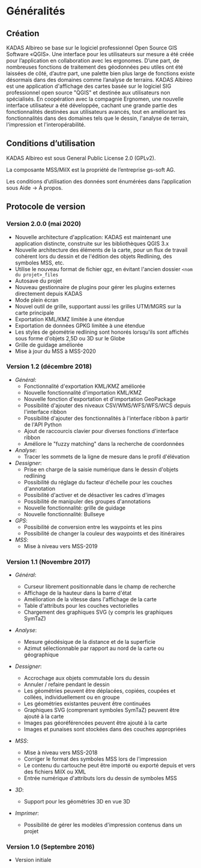 # Généralités

## <a name="sec0"></a>Création

KADAS Albireo se base sur le logiciel professionnel Open Source GIS Software «QGIS». Une interface pour les utilisateurs sur mesure a été créée pour l’application en collaboration avec les ergonomes. D’une part, de nombreuses fonctions de traitement des géodonnées peu utiles ont été laissées de côté, d’autre part, une palette bien plus large de fonctions existe désormais dans des domaines comme l’analyse de terrains.
KADAS Albireo est une application d'affichage des cartes basée sur le logiciel SIG professionnel open source "QGIS" et destinée aux utilisateurs non spécialisés. En coopération avec la compagnie Ergnomen, une nouvelle interface utilisateur a été développée, cachant une grande partie des fonctionnalités destinées aux utilisateurs avancés, tout en améliorant les fonctionnalités dans des domaines tels que le dessin, l'analyse de terrain, l'impression et l'interopérabilité.



## <a name="sec1"></a>Conditions d’utilisation

KADAS Albireo est sous General Public License 2.0 (GPLv2).

La composante MSS/MilX est la propriété de l’entreprise gs-soft AG.

Les conditions d’utilisation des données sont énumérées dans l’application sous Aide → À propos.

## <a name="sec3"></a>Protocole de version

### Version 2.0.0 (mai 2020)
- Nouvelle architecture d'application: KADAS est maintenant une application distincte, construite sur les bibliothèques QGIS 3.x
- Nouvelle architecture des éléments de la carte, pour un flux de travail cohérent lors du dessin et de l'édition des objets Redlining, des symboles MSS, etc.
- Utilise le nouveau format de fichier qgz, en évitant l'ancien dossier `<nom du projet>_files`
- Autosave du projet
- Nouveau gestionnaire de plugins pour gérer les plugins externes directement depuis KADAS
- Mode plein écran
- Nouvel outil de grille, supportant aussi les grilles UTM/MGRS sur la carte principale
- Exportation KML/KMZ limitée à une étendue
- Exportation de données GPKG limitée à une étendue
- Les styles de géométrie redlining sont honorés lorsqu'ils sont affichés sous forme d'objets 2,5D ou 3D sur le Globe
- Grille de guidage améliorée
- Mise à jour du MSS à MSS-2020

### Version 1.2 (décembre 2018)
* *Général*:
    - Fonctionnalité d'exportation KML/KMZ améliorée
    - Nouvelle fonctionnalité d'importation KML/KMZ
    - Nouvelle fonction d'exportation et d'importation GeoPackage
    - Possibilité d'ajouter des niveaux CSV/WMS/WFS/WFS/WCS depuis l'interface ribbon
    - Possibilité d'ajouter des fonctionnalités à l'interface ribbon à partir de l'API Python
    - Ajout de raccourcis clavier pour diverses fonctions d'interface ribbon
    - Améliore le "fuzzy matching" dans la recherche de coordonnées
* *Analyse*:
    - Tracer les sommets de la ligne de mesure dans le profil d'élévation
* *Dessigner*:
    - Prise en charge de la saisie numérique dans le dessin d'objets redlining
    - Possibilité du réglage du facteur d'échelle pour les couches d'annotation
    - Possibilité d'activer et de désactiver les cadres d'images
    - Possibilité de manipuler des groupes d'annotations
    - Nouvelle fonctionnalité: grille de guidage
    - Nouvelle fonctionnalité: Bullseye
* *GPS*:
    - Possibilité de conversion entre les waypoints et les pins
    - Possibilité de changer la couleur des waypoints et des itinéraires
* *MSS*:
    - Mise à niveau vers MSS-2019

### Version 1.1 (Novembre 2017)

* *Général*:
    - Curseur librement positionnable dans le champ de recherche
    - Affichage de la hauteur dans la barre d'état
    - Amélioration de la vitesse dans l'affichage de la carte
    - Table d'attributs pour les couches vectorielles
    - Chargement des graphiques SVG (y compris les graphiques SymTaZ)

* *Analyse*:
    - Mesure géodésique de la distance et de la superficie
    - Azimut sélectionnable par rapport au nord de la carte ou géographique

* *Dessigner*:
    - Accrochage aux objets commutable lors du dessin
    - Annuler / refaire pendant le dessin
    - Les géométries peuvent être déplacées, copiées, coupées et collées, individuellement ou en groupe
    - Les géométries existantes peuvent être continuées
    - Graphiques SVG (comprenant symboles SymTaZ) peuvent être ajouté à la carte
    - Images pas géoréférencées peuvent être ajouté à la carte
    - Images et punaises sont stockées dans des couches appropriées

* *MSS*:
    - Mise à niveau vers MSS-2018
    - Corriger le format des symboles MSS lors de l'impression
    - Le contenu du cartouche peut être importé ou exporté depuis et vers des fichiers MilX ou XML
    - Entrée numérique d'attributs lors du dessin de symboles MSS

* *3D*:
    - Support pour les géométries 3D en vue 3D

* *Imprimer*:
    - Possibilité de gérer les modèles d'impression contenus dans un projet

### Version 1.0 (Septembre 2016)
* Version initiale


